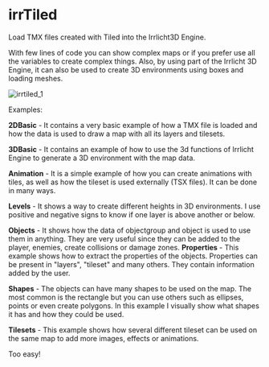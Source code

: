 # irrTiled
Load TMX files created with Tiled into the Irrlicht3D Engine. 

With few lines of code you can show complex maps or if you prefer use all the variables to create complex things. Also, by using part of the Irrlicht 3D Engine, it can also be used to create 3D environments using boxes and loading meshes.

![irrtiled_1](https://user-images.githubusercontent.com/99989085/154737169-a11e48d0-1e63-4fb3-8bea-402cd3a08e1a.png)

Examples:

<b>2DBasic</b> - It contains a very basic example of how a TMX file is loaded and how the data is used
to draw a map with all its layers and tilesets.

<b>3DBasic</b> - It contains an example of how to use the 3d functions of Irrlicht Engine to generate a 3D
environment with the map data.

<b>Animation</b> - It is a simple example of how you can create animations with tiles, as well as how the
tileset is used externally (TSX files). It can be done in many ways.

<b>Levels</b> - It shows a way to create different heights in 3D environments. I use positive and negative
signs to know if one layer is above another or below.

<b>Objects</b> - It shows how the data of objectgroup and object is used to use them in anything. They
are very useful since they can be added to the player, enemies, create collisions or damage zones.
<b>Properties</b> - This example shows how to extract the properties of the objects. Properties can be
present in "layers", "tileset" and many others. They contain information added by the user.

<b>Shapes</b> - The objects can have many shapes to be used on the map. The most common is the
rectangle but you can use others such as ellipses, points or even create polygons. In this example I
visually show what shapes it has and how they could be used.

<b>Tilesets</b> - This example shows how several different tileset can be used on the same map to add
more images, effects or animations.

Too easy!
